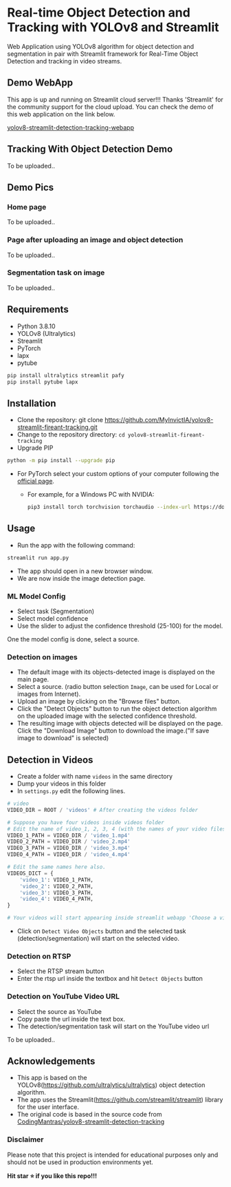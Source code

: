 # Real-time Object Detection and Tracking with YOLOv8 and Streamlit

Web Application using YOLOv8 algorithm for object detection and segmentation in pair with Streamlit framework for Real-Time Object Detection and tracking in video streams.

## Demo WebApp

This app is up and running on Streamlit cloud server!!! Thanks 'Streamlit' for the community support for the cloud upload. You can check the demo of this web application on the link below.

[yolov8-streamlit-detection-tracking-webapp]()

## Tracking With Object Detection Demo

To be uploaded..

## Demo Pics

### Home page

To be uploaded..

### Page after uploading an image and object detection

To be uploaded..

### Segmentation task on image

To be uploaded..

## Requirements

- Python 3.8.10
- YOLOv8 (Ultralytics)
- Streamlit
- PyTorch
- lapx
- pytube

```bash
pip install ultralytics streamlit pafy
pip install pytube lapx
```

## Installation

- Clone the repository: git clone <https://github.com/MyInvictIA/yolov8-streamlit-fireant-tracking.git>
- Change to the repository directory: `cd yolov8-streamlit-fireant-tracking`
- Upgrade PIP
```bash
python -m pip install --upgrade pip
```
- For PyTorch select your custom options of your computer following the [official page](https://pytorch.org/get-started/locally/).
  - For example, for a Windows PC with NVIDIA:

    ```bash
    pip3 install torch torchvision torchaudio --index-url https://download.pytorch.org/whl/cu121
    ```

## Usage

- Run the app with the following command:
```bash
streamlit run app.py
```
- The app should open in a new browser window.
- We are now inside the image detection page.

### ML Model Config

- Select task (Segmentation)
- Select model confidence
- Use the slider to adjust the confidence threshold (25-100) for the model.

One the model config is done, select a source.

### Detection on images

- The default image with its objects-detected image is displayed on the main page.
- Select a source. (radio button selection `Image`, can be used for Local or images from Internet).
- Upload an image by clicking on the "Browse files" button.
- Click the "Detect Objects" button to run the object detection algorithm on the uploaded image with the selected confidence threshold.
- The resulting image with objects detected will be displayed on the page. Click the "Download Image" button to download the image.("If save image to download" is selected)

## Detection in Videos

- Create a folder with name `videos` in the same directory
- Dump your videos in this folder
- In `settings.py` edit the following lines.

```python
# video
VIDEO_DIR = ROOT / 'videos' # After creating the videos folder

# Suppose you have four videos inside videos folder
# Edit the name of video_1, 2, 3, 4 (with the names of your video files) 
VIDEO_1_PATH = VIDEO_DIR / 'video_1.mp4' 
VIDEO_2_PATH = VIDEO_DIR / 'video_2.mp4'
VIDEO_3_PATH = VIDEO_DIR / 'video_3.mp4'
VIDEO_4_PATH = VIDEO_DIR / 'video_4.mp4'

# Edit the same names here also.
VIDEOS_DICT = {
    'video_1': VIDEO_1_PATH,
    'video_2': VIDEO_2_PATH,
    'video_3': VIDEO_3_PATH,
    'video_4': VIDEO_4_PATH,
}

# Your videos will start appearing inside streamlit webapp 'Choose a video'.
```

- Click on `Detect Video Objects` button and the selected task (detection/segmentation) will start on the selected video.

### Detection on RTSP

- Select the RTSP stream button
- Enter the rtsp url inside the textbox and hit `Detect Objects` button

### Detection on YouTube Video URL

- Select the source as YouTube
- Copy paste the url inside the text box.
- The detection/segmentation task will start on the YouTube video url

To be uploaded..

## Acknowledgements

- This app is based on the YOLOv8(<https://github.com/ultralytics/ultralytics>) object detection algorithm.
- The app uses the Streamlit(<https://github.com/streamlit/streamlit>) library for the user interface.
- The original code is based in the source code from [CodingMantras/yolov8-streamlit-detection-tracking](https://github.com/CodingMantras/yolov8-streamlit-detection-tracking)
### Disclaimer

Please note that this project is intended for educational purposes only and should not be used in production environments yet.

**Hit star ⭐ if you like this repo!!!**
